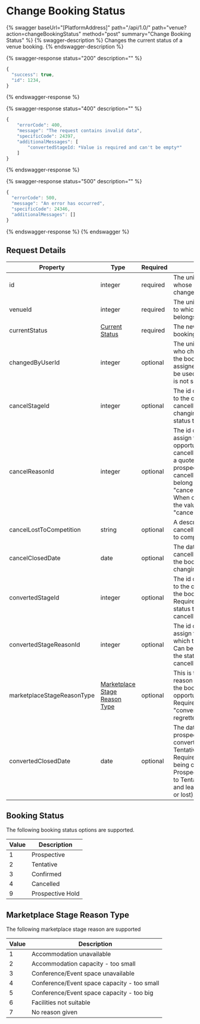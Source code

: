 # Change Booking Status

{% swagger baseUrl="[PlatformAddress]" path="/api/1.0/" path="venue?action=changeBookingStatus" method="post" summary="Change Booking Status" %}
{% swagger-description %}
Changes the current status of a venue booking.
{% endswagger-description %}

{% swagger-response status="200" description="" %}
```javascript
{
  "success": true,
  "id": 1234,
}
```
{% endswagger-response %}

{% swagger-response status="400" description="" %}
```javascript
{
    "errorCode": 400,
    "message": "The request contains invalid data",
    "specificCode": 24397,
    "additionalMessages": [
        "convertedStageId: *Value is required and can't be empty*"
    ]
}
```
{% endswagger-response %}

{% swagger-response status="500" description="" %}
```javascript
{
  "errorCode": 500,
  "message": "An error has occurred",
  "specificCode": 24346,
  "additionalMessages": []
}
```
{% endswagger-response %}
{% endswagger %}

## Request Details

| Property                   | Type                                                                                                                                                                                                 | Required | Description                                                                                                                                                                                                                                                                                     |
| -------------------------- | ---------------------------------------------------------------------------------------------------------------------------------------------------------------------------------------------------- | -------- | ----------------------------------------------------------------------------------------------------------------------------------------------------------------------------------------------------------------------------------------------------------------------------------------------- |
| id                         | integer                                                                                                                                                                                              | required | The unique id of the booking whose status will be changed.                                                                                                                                                                                                                                      |
| venueId                    | integer                                                                                                                                                                                              | required | The unique id of the venue to which the booking belongs.                                                                                                                                                                                                                                        |
| currentStatus              | [Current Status](change-booking-status.md#booking-status)                                                                                                                                            | required | The new status to assign the booking.                                                                                                                                                                                                                                                           |
| changedByUserId            | integer                                                                                                                                                                                              | optional | The unique id of the user who changed the status of the booking. The user assigned to the api key will be used when this parameter is not set.                                                                                                                                                  |
| cancelStageId              | integer                                                                                                                                                                                              | optional | The id of the stage to assign to the opportunity when cancelling a quote (i.e. changing from a prospective status to cancelled).                                                                                                                                                                |
| cancelReasonId             | integer                                                                                                                                                                                              | optional | The id of the stage reason to assign to the opportunity/booking being cancelled. When cancelling a quote (i.e. changing from a prospective status to cancelled), the value must belong to the "cancelStageId" stage. When cancelling a booking, the value must belong to the "cancelled" stage. |
| cancelLostToCompetition    | string                                                                                                                                                                                               | optional | A description of how the cancelled booking was lost to competition.                                                                                                                                                                                                                             |
| cancelClosedDate           | date                                                                                                                                                                                                 | optional | The date when booking was cancelled. Required when the booking status is changing to cancelled.                                                                                                                                                                                                 |
| convertedStageId           | integer                                                                                                                                                                                              | optional | The id of the stage to assign to the opportunity to which the booking belongs. Required when changing the status to anything but cancelled.                                                                                                                                                     |
| convertedStageReasonId     | integer                                                                                                                                                                                              | optional | The id of the stage reason to assign to the opportunity to which the booking belongs. Can be set when changing the status to anything but cancelled.                                                                                                                                            |
| marketplaceStageReasonType | [Marketplace Stage Reason Type](https://github.com/ivvycode/apidocs/tree/7af24821fc40ba1f468b10f3e52c14e3bbb74fd0/venues/getoraddbookingdata/change-booking-status.mb#marketplace-stage-reason-type) | optional | This is the official regretted reason that will be sent to the booker when the opportunity is regretted. Required when "convertedStageId" is the regretted stage.                                                                                                                               |
| convertedClosedDate        | date                                                                                                                                                                                                 | optional | The date when quote (ie. a prospective status) is being converted to booking (ie. Tentative or Confirmed). Required when booking is being closed (i.e. Prospective/ProspectiveHold to Tentative or Confirmed and lead stage is either won or lost).                                             |

## Booking Status

The following booking status options are supported.

| Value | Description      |
| ----- | ---------------- |
| 1     | Prospective      |
| 2     | Tentative        |
| 3     | Confirmed        |
| 4     | Cancelled        |
| 9     | Prospective Hold |

## Marketplace Stage Reason Type

The following marketplace stage reason are supported

| Value | Description                                 |
| ----- | ------------------------------------------- |
| 1     | Accommodation unavailable                   |
| 2     | Accommodation capacity - too small          |
| 3     | Conference/Event space unavailable          |
| 4     | Conference/Event space capacity - too small |
| 5     | Conference/Event space capacity - too big   |
| 6     | Facilities not suitable                     |
| 7     | No reason given                             |
